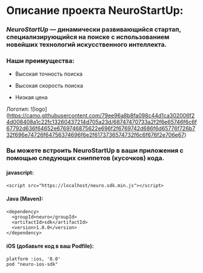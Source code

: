 # Описание проекта NeuroStartUp:

### *NeuroStartUp* — динамически развивающийся стартап, специализирующийся на поиске с использованием новейших технологий искусственного интеллекта. 
### Наши преимущества:

* Высокая точность поиска

* Высокая скорость поиска

* Низкая цена

Логотип:
![logo]
(https://camo.githubusercontent.com/79ee96a8b8fa098c44d1ca302006f24d008408a1c22fc13260437214d705a23d/68747470733a2f2f6e65746f6c6f67792d636f64652e6769746875622e696f2f6769742d686f6d65776f726b732f696e74726f64756374696f6e2f6173736574732f6c6f676f2e706e67)


### Вы можете встроить NeuroStartUp в ваши приложения с помощью следующих сниппетов (кусочков) кода.
#### javascript:
```<html>
<script src="https://localhost/neuro.sdk.min.js"></script>
```

#### Java (Maven):

```<html>
<dependency>
  <groupId>neuro</groupId>
  <artifactId>sdk</artifactId>   
  <version>1.0.0</version>
</dependency>
```

#### iOS (добавьте код в ваш Podfile):

    platform :ios, '8.0'
    pod "neuro-ios-sdk"
